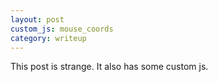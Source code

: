 ```yaml
---
layout: post
custom_js: mouse_coords
category: writeup
---
```


This post is strange. It also has some custom js.